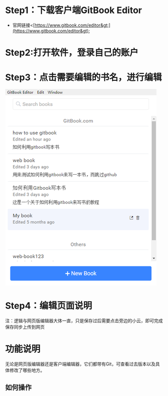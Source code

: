 # Step1：下载客户端GitBook Editor

* 官网链接&lt;[https://www.gitbook.com/editor&gt;](https://www.gitbook.com/editor&gt);

# Step2:打开软件，登录自己的账户

# Step3：点击需要编辑的书名，进行编辑

![](/assets/Gitbook客户端)

# Step4：编辑页面说明

注：逻辑与网页版编辑器大体一直，只是保存过后需要点击旁边的小云，即可完成保存同步上传到网页



# 功能说明

无论是网页版编辑器还是客户端编辑器，它们都带有Git，可查看过去版本以及具体修改了哪些地方。

## 如何操作



  




